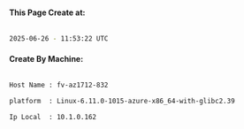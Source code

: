 
   
#### This Page Create at:

```bash

2025-06-26 - 11:53:22 UTC

```

#### Create By Machine:

```bash

Host Name : fv-az1712-832

platform  : Linux-6.11.0-1015-azure-x86_64-with-glibc2.39

Ip Local  : 10.1.0.162

```

